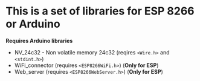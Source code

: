 # This is a set of libraries for ESP 8266 or Arduino
**Requires Arduino libraries**
* NV_24c32 - Non volatile memory 24c32 (reqires `<Wire.h>` and `<stdint.h>`)
* WiFi_connector (requires `<ESP8266WiFi.h>`) (**Only for ESP**)
* Web_server (requires `<ESP8266WebServer.h>`) (**Only for ESP**)
